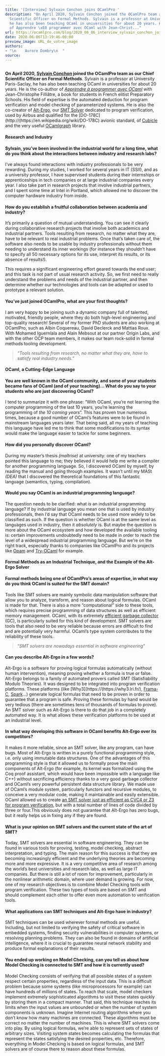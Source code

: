 ```yaml
---
title: '[Interview] Sylvain Conchon joins OCamlPro '
description: "On April 2020, Sylvain Conchon joined the OCamlPro team as our Chief
  Scientific Officer on Formal Methods. Sylvain is a professor at University Paris-Saclay,
  he has also been teaching OCaml in universities for about 20 years. He is the co-author
  of Apprendre \xE0 programmer avec OCaml with Jean-Christ..."
url: https://ocamlpro.com/blog/2020_06_06_interview_sylvain_conchon_joins_ocamlpro
date: 2020-06-06T13:19:46-00:00
preview_image: URL_de_votre_image
authors:
- "\n    Aurore Dombry\n  "
source:
---
```


<p><img src="https://ocamlpro.com/blog/assets/img/picture_sylvainconchon.jpg" alt=""/></p>
<p><strong>On April 2020, <a href="https://www.lri.fr/~conchon/">Sylvain Conchon</a> joined the OCamlPro team as our Chief Scientific Officer on Formal Methods</strong>. Sylvain is a professor at University Paris-Saclay, he has also been teaching OCaml in universities for about 20 years. He is the co-author of <em><a href="https://www.eyrolles.com/Informatique/Livre/apprendre-a-programmer-avec-ocaml-9782212136784/">Apprendre &agrave; programmer avec OCaml</a></em> with Jean-Christophe Filli&acirc;tre, a book for students in French elitist Preparatory Schools. His field of expertise is the automated deduction for program verification and model checking of parameterized systems. He is also the co-creator of <a href="https://alt-ergo.ocamlpro.com">Alt-Ergo</a>, our <a href="https://en.wikipedia.org/wiki/Satisfiability_modulo_theories">SMT Solver</a> dedicated to program verification, used by Airbus and qualified for the [DO-178C](http://(https://en.wikipedia.org/wiki/DO-178C) avionic standard, of <a href="http://cubicle.lri.fr/">Cubicle</a> and the very useful <a href="https://opam.ocaml.org/packages/ocamlgraph/">OCamlgraph</a> library.</p>
<h4>Research and Industry</h4>
<h4>Sylvain, you&rsquo;ve been involved in the industrial world for a long time, what do you think about the interactions between industry and research labs?</h4>
<p>I&rsquo;ve always found interactions with industry professionals to be very rewarding. During my studies, I worked for several years in IT (SSII), and as a university professor, I have supervised students during their internships or apprenticeships in tech companies or at large industrial companies every year. I also take part in research projects that involve industrial partners, and I spent some time at Intel in Portland, which allowed me to discover the computer hardware industry from inside.</p>
<h4>How do you establish a fruitful collaboration between academia and industry?</h4>
<p>It&rsquo;s primarily a question of mutual understanding. You can see it clearly during collaborative research projects that involve both academics and industrial partners. Tools resulting from research, no matter what they are, have to be relevant to real industrial problems. Once that&rsquo;s taken care of, the software also needs to be usable by industry professionals without them needing to understand its inner workings (for instance they shouldn&rsquo;t have to specify all 50 necessary options for its use, interpret its results, or its absence of results!).</p>
<p>This requires a significant engineering effort geared towards the end user; and this task is not part of usual research activity. So, we first need to really understand the problems and needs of the industrial partner, and then determine whether our technologies and tools can be adapted or used to prototype a relevant solution.</p>
<h4>You&rsquo;ve just joined OCamlPro, what are your first thoughts?</h4>
<p>I am very happy to be joining such a dynamic company full of talented, motivated, friendly people, where they do both high-level engineering and top-quality research! Several of my former PhD students are also working at OCamlPro, such as Albin Coquereau, David Declerck and Mattias Roux. With Mohamed Iguernlala and Alain Mebsout at our partner Origin Labs, and with the other OCP team members, it makes our team rock-solid in formal methods tooling development.</p>
<blockquote>
<p><em>&ldquo;Tools resulting from research, no matter what they are, have to satisfy real industry needs.&rdquo;</em></p>
</blockquote>
<h4>OCaml, a Cutting-Edge Language</h4>
<h4>You are well known in the OCaml community, and some of your students became fans of OCaml (and of your teaching)&hellip; What do you say to your students who are just discovering OCaml?</h4>
<p>I tend to summarize it with one phrase: &ldquo;With OCaml, you&rsquo;re not learning the computer programming of the last 10 years, you&rsquo;re learning the programming of <em>the 10 coming years</em>&rdquo;. This has proven true numerous times, because a good number of OCaml&rsquo;s features were to be found in mainstream languages years later. That being said, all my years of teaching this language have led me to think that some modifications to its syntax would make the language easier to tackle for some beginners.</p>
<h4>How did you personally discover OCaml?</h4>
<p>During my master&rsquo;s thesis <em>(ma&icirc;trise)</em> at university: one of my teachers pointed this language to me; they believed it would help me write a compiler for another programming language. So, I discovered OCaml by myself, by reading the manual and going through examples. It wasn&rsquo;t until my MASt <em>(DEA)</em> that I discovered the theoretical foundations of this fantastic language (semantics, typing, compilation).</p>
<h4>Would you say OCaml is an industrial programming language?</h4>
<p>The question needs to be clarified: what <em>is</em> an industrial programming language? If by industrial language you mean one that is used by industry professionals, then I&rsquo;d say that OCaml needs to be used more widely to be classified as such. If the question is whether OCaml is at the same level as languages used in industry, then it <em>absolutely</em> is. But maybe the question is more about the OCaml ecosystem and how developed the available tooling is: certain improvements undoubtedly need to be made in order to reach the level of a widespread industrial programming language. But we&rsquo;re on the right track, especially thanks to companies like OCamlPro and its projects like <a href="https://opam.org">Opam</a> and <a href="https://try.ocamlpro.com">Try-OCaml</a> for example.</p>
<h4>Formal Methods as an Industrial Technique, and the Example of the Alt-Ergo Solver</h4>
<h4>Formal methods being one of OCamlPro&rsquo;s areas of expertise, in what way do you think OCaml is suited for the SMT domain?</h4>
<p>Tools like SMT solvers are mainly symbolic data manipulation software that allow you to analyze, transform, and reason about logical formulas. OCaml is made for that. There is also a more &ldquo;computational&rdquo; side to these tools, which requires precise programming of data structures as well as efficient memory management. OCaml, with its extremely <a href="https://ocamlpro.com/blog/2020_03_23_in_depth_look_at_best_fit_gc">efficient garbage collector</a> (GC), is particularly suited for this kind of development. SMT solvers are tools that also need to be very reliable because errors are difficult to find and are potentially very harmful. OCaml&rsquo;s type system contributes to the reliability of these tools.</p>
<blockquote>
<p>&ldquo;<em>SMT solvers are nowadays essential in software engineering</em>&rdquo;</p>
</blockquote>
<h4>Can you describe Alt-Ergo in a few words?</h4>
<p>Alt-Ergo is a software for proving logical formulas automatically (without human intervention), meaning proving whether a formula is true or false. Alt-Ergo belongs to a family of automated provers called SMT (Satisfiability Modulo Theories). It was designed to be integrated into program verification platforms. These platforms (like [Why3](https://(https://why3.lri.fr/), <a href="https://frama-c.com/">Frama-C</a>, <a href="https://www.adacore.com/about-spark">Spark</a>&hellip;) generate logical formulas that need to be proven in order to guarantee that a program is safe. Proving these formulas by hand would be very tedious (there are sometimes tens of thousands of formulas to prove). An SMT solver such as Alt-Ergo is there to do that job in a completely automated way. It is what allows these verification platforms to be used at an industrial level.</p>
<h4>In what way developing this software in OCaml benefits Alt-Ergo over its competitors?</h4>
<p>It makes it more reliable, since an SMT solver, like any program, can have bugs. Most of Alt-Ergo is written in a purely functional programming style, i.e. only using immutable data structures. One of the advantages of this programming style is that it allowed us to formally prove the main components of Alt-Ergo (for example, its kernel was formalized using the Coq proof assistant, which would have been impossible with a language like C++) without sacrificing efficiency thanks to a very good garbage collector and OCaml&rsquo;s very powerful persistent data structure library. We made use of OCaml&rsquo;s module system, particularly functors and recursive modules, to conceive a very modular code, making it maintainable and easily extensible. OCaml allowed us to create <a href="https://ocamlpro.com/blog/2019_07_09_alt_ergo_participation_to_the_smt_comp_2019">an SMT solver just as efficient as CVC4 or Z3 for program verification</a>, but with a total number of lines of code divided by three or four.This obviously does not guarantee that Alt-Ergo has zero bugs, but it really helps us in fixing any if they are found.</p>
<h4>What is your opinion on SMT solvers and the current state of the art of SMT?</h4>
<p>Today, SMT solvers are essential in software engineering. They can be found in various tools for proving, testing, model checking, abstract interpretation, and typing. The main reason for this success is that they are becoming increasingly efficient and the underlying theories are becoming more and more expressive. It is a very competitive area of research among the world&rsquo;s best universities and research labs, as well as large IT companies. But there is still a lot of room for improvement, particularly in the nonlinear arithmetic domain, where user demand is growing. For now, one of my research objectives is to combine Model Checking tools with program verification. These two types of tools are based on SMT and should complement each other to offer even more automation to verification tools.</p>
<h4>What applications can SMT techniques and Alt-Ergo have in industry?</h4>
<p>SMT techniques can be used wherever formal methods are useful. Including, but not limited to verifying the safety of critical software in embedded systems, finding security vulnerabilities in computer systems, or resolving planning problems. They can also be found in domains of artificial intelligence, where it is crucial to guarantee neural network stability and produce formal explanations of their results.</p>
<h4>You ended up working on Model Checking, can you tell us about how Model Checking is connected to SMT and how it is currently used?</h4>
<p>Model Checking consists of verifying that all possible states of a system respect certain properties, regardless of the input data. This is a difficult problem because some systems (like microprocessors for example) can have hundreds of millions of states. To reach that scale, model checkers implement extremely sophisticated algorithms to visit these states quickly by storing them in a compact manner. That said, this technique reaches its limits when the input values are unbounded or when the number of system components is unknown. Imagine Internet routing algorithms where you don&rsquo;t know how many machines are connected. These algorithms must be correct no matter the number of machines. This is where SMT solvers come into play. By using logical formulas, we&rsquo;re able to represent sets of states of arbitrary sizes. Visiting system states becomes calculating the formulas that represent the states satisfying the desired properties, etc. Therefore, everything in Model Checking is based on logical formulas, and SMT solvers are of course there to reason about these formulas.</p>

